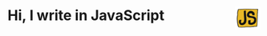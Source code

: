 <h1>Hi, I write in JavaScript <img align="right"
alt="GIF"
src="https://raw.githubusercontent.com/DIY0R/DIY0R/main/assets/giphy.gif"
width="50"
height="45"
/> </h1>

